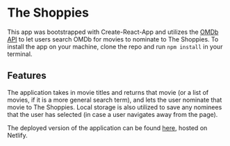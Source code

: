 # The Shoppies

This app was bootstrapped with Create-React-App and utilizes the [OMDb API](https://www.omdbapi.com/) to let users search OMDb for movies to nominate to The Shoppies. To install the app on your machine, clone the repo and run `npm install` in your terminal.

## Features

The application takes in movie titles and returns that movie (or a list of movies, if it is a more general search term), and lets the user nominate that movie to The Shoppies. Local storage is also utilized to save any nominees that the user has selected (in case a user navigates away from the page).

The deployed version of the application can be found [here](https://mh-shoppies.netlify.app), hosted on Netlify.
